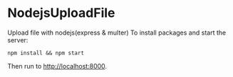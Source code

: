 # NodejsUploadFile
Upload file with nodejs(express &amp; multer)
To install packages and start the server: 
    
    npm install && npm start

Then run to [http://localhost:8000](http://localhost:8000).
